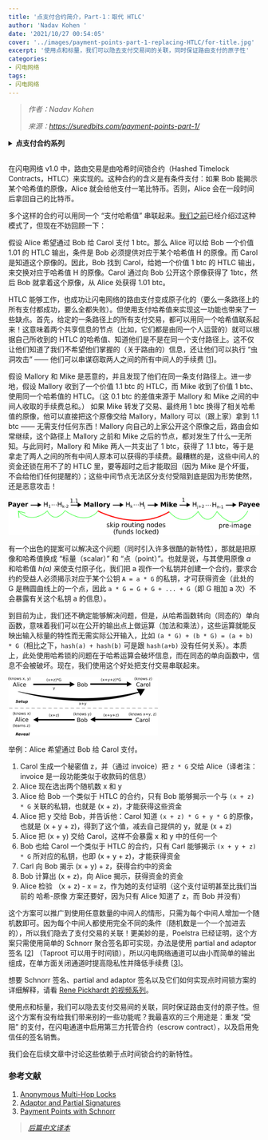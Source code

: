```yaml
---
title: '点支付合约简介，Part-1：取代 HTLC'
author: 'Nadav Kohen '
date: '2021/10/27 00:54:05'
cover: '../images/payment-points-part-1-replacing-HTLC/for-title.jpg'
excerpt: '使用点和标量，我们可以隐去支付交易间的关联，同时保证路由支付的原子性'
categories:
- 闪电网络
tags:
- 闪电网络
---
```



> *作者：Nadav Kohen*
> 
> *来源：<https://suredbits.com/payment-points-part-1/>*

<details><summary><strong>点支付合约系列</strong></summary>
<a href="https://suredbits.com/payment-points-part-1/">Payment Points Part 1: Replacing HTLCs</a><br>
<a href="https://suredbits.com/payment-points-part-2-stuckless-payments/">Payment Points Part 2: “Stuckless” Payments</a><br>
<a href="https://suredbits.com/payment-points-part-3-escrow-contracts/">Payment Points Part 3: Escrow Contracts</a><br>
<a href="https://suredbits.com/payment-points-part-4-selling-signatures/">Payment Points Part 4: Selling Signatures</a>
</details><br>

在闪电网络 v1.0 中，路由交易是由哈希时间锁合约（Hashed Timelock Contracts，HTLC）来实现的。这种合约的含义是有条件支付：如果 Bob 能揭示某个哈希值的原像，Alice 就会给他支付一笔比特币。否则，Alice 会在一段时间后拿回自己的比特币。

多个这样的合约可以用同一个 “支付哈希值” 串联起来。[我们之前](https://suredbits.com/lightning-network-101-routing/)已经介绍过这种模式了，但现在不妨回顾一下：

假设 Alice 希望通过 Bob 给 Carol 支付 1 btc。那么 Alice 可以给 Bob 一个价值 1.01 的 HTLC 输出，条件是 Bob 必须提供对应于某个哈希值 H 的原像。而 Carol 是知道这个原像的。因此，Bob 找到 Carol，给她一个价值 1 btc 的 HTLC 输出，来交换对应于哈希值 H 的原像。Carol 通过向 Bob 公开这个原像获得了 1btc，然后 Bob 就拿着这个原像，从 Alice 处获得 1.01 btc。

HTLC 能够工作，也成功让闪电网络的路由支付变成原子化的（要么一条路径上的所有支付都成功，要么全都失败）。但使用支付哈希值来实现这一功能也带来了一些缺点。首先，给定的一条路径上的所有支付交易，都可以用同一个哈希值联系起来！这意味着两个共享信息的节点（比如，它们都是由同一个人运营的）就可以根据自己所收到的 HTLC 的哈希值、知道他们是不是在同一个支付路径上。这不仅让他们知道了我们不希望他们掌握的（关于路由的）信息，还让他们可以执行 “虫洞攻击” —— 他们可以串谋窃取两人之间的所有中间人的手续费 [<a href="#note">1</a>]。

假设 Mallory 和 Mike 是恶意的，并且发现了他们在同一条支付路径上。进一步地，假设 Mallory 收到了一个价值 1.1 btc 的 HTLC，而 Mike 收到了价值 1 btc、使用同一个哈希值的 HTLC。（这 0.1 btc 的差值来源于 Mallory 和 Mike 之间的中间人收取的手续费总和。） 如果 Mike 转发了交易、最终用 1 btc 换得了相关哈希值的原像，他可以直接把这个原像交给 Mallory，Mallory 可以（跟上家）拿到 1.1 btc —— 无需支付任何东西！Mallory 向自己的上家公开这个原像之后，路由会如常继续，这个路径上 Mallory 之前和 Mike 之后的节点，都对发生了什么一无所知。与此同时，Mallory 和 Mike 两人一共支出了 1 btc，获得了 1.1 btc，等于是拿走了两人之间的所有中间人原本可以获得的手续费。最糟糕的是，这些中间人的资金还锁在用不了的 HTLC 里，要等超时之后才能取回（因为 Mike 是个坏蛋，不会给他们任何提醒的）；这些中间节点无法区分支付受阻到底是因为形势使然，还是恶意攻击！

![Wormhole Attack](../images/payment-points-part-1-replacing-HTLC/eAttack.png)

有一个出色的提案可以解决这个问题（同时引入许多很酷的新特性），那就是把原像和哈希值换成 “标量（scalar）” 和 “点（point）”。也就是说，与其使用原像 *a* 和哈希值 *h(a)* 来使支付原子化，我们把 a 视作一个私钥并创建一个合约，要求合约的受益人必须揭示对应于某个公钥 `A = a * G` 的私钥，才可获得资金（此处的 G 是椭圆曲线上的一个点，因此 `a * G = G + G + ... + G`（即 G 相加 a 次）不会暴露有关这个私钥 a 的信息）。

到目前为止，我们还不确定能够解决问题，但是，从哈希函数转向（同态的）单向函数，意味着我们可以在公开的输出点上做运算（加法和乘法），这些运算就能反映出输入标量的特性而无需实际公开输入，比如 `(a * G) + (b * G) = (a + b) * G`（相比之下，`hash(a) + hash(b)` 可是跟 `hash(a+b)` 没有任何关系）。本质上，此处使用哈希锁的问题在于哈希运算会破坏信息，而在同态的单向函数中，信息不会被破坏。现在，我们使用这个好处把支付交易串联起来。

![Payment Point](../images/payment-points-part-1-replacing-HTLC/300x117.png)

举例：Alice 希望通过 Bob 给 Carol 支付。

1. Carol 生成一个秘密值 z，并（通过 invoice）把 `z * G` 交给 Alice（译者注：invoice 是一段功能类似于收款码的信息）
2. Alice 现在选出两个随机数 x 和 y
3. Alice 给 Bob 一个类似于 HTLC 的合约，只有 Bob 能够揭示一个与 `(x + z) * G` 关联的私钥，也就是 (x + z)，才能获得这些资金
4. Alice 把 y 交给 Bob，并告诉他：Carol 知道 `(x + z) * G + y * G` 的原像，也就是 (x + y + z)，得到了这个值，减去自己提供的 y，就是 (x + z)
5. Alice 把 (x + y) 交给 Carol，这样不会暴露 x 和 y 中的任何一个
6. Bob 也给 Carol 一个类似于 HTLC 的合约，只有 Carl 能够揭示 `(x + y + z) * G` 所对应的私钥，也即 (x + y + z)，才能获得资金
7. Carl 向 Bob 揭示 (x + y) + z，获得合约中的资金
8. Bob 计算出 (x + z)，向 Alice 揭示，获得资金的资金
9. Alice 检验 （x + z) - x = z，作为她的支付证明（这个支付证明甚至比我们当前的 哈希-原像 方案还要好，因为只有 Alice 知道了 z，而 Bob 并没有）

这个方案可以推广到使用任意数量的中间人的情形，只需为每个中间人增加一个随机数即可。因为每个中间人都使用完全不同的条件（随机数是一个一个加进去的），所以我们隐去了支付交易的关联！更美妙的是，Poelstra 已经证明，这个方案只需使用简单的 Schnorr 聚合签名即可实现，办法是使用 partial and adaptor 签名 [<a href="#note">2</a>] （Taproot 可以用于时间锁），所以闪电网络通道可以由小而简单的输出组成，在单方面关闭通道时提高隐私性并降低手续费 [<a href="#note">3</a>]。

想要 Schnorr 签名、partial and adaptor 签名以及它们如何实现点时间锁方案的详细解释，请看 [Rene Pickhardt 的视频系列](https://www.youtube.com/playlist?list=PLaRKlIqjjguCILECVRXqVhec6yaNYyeMT)。

使用点和标量，我们可以隐去支付交易间的关联，同时保证路由支付的原子性。但这个方案有没有给我们带来别的一些功能呢？我最喜欢的三个用途是：重发 “受阻” 的支付，在闪电通道中启用第三方托管合约（escrow contract），以及启用免信任的签名销售。

我们会在后续文章中讨论这些依赖于点时间锁合约的新特性。

<h3 id="note">参考文献</h3>

1. [Anonymous Multi-Hop Locks](https://eprint.iacr.org/2018/472.pdf)
2. [Adaptor and Partial Signatures](https://github.com/ElementsProject/scriptless-scripts/blob/master/md/multi-hop-locks.md#notation)
3. [Payment Points with Schnorr](https://lists.launchpad.net/mimblewimble/msg00086.html)



> *[后篇中文译本](https://www.btcstudy.org/2021/12/10/payment-points-part-2-stuckless-payments/)*